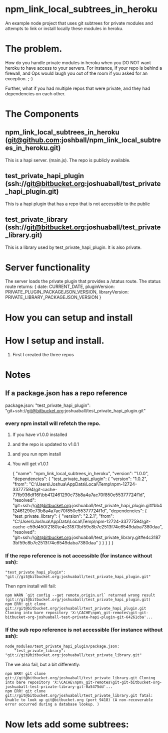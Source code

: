 # npm_link_local_subtrees_in_heroku
An example node project that uses git subtrees for private modules and attempts to link or install locally these modules in heroku.

# The problem.
How do you handle private modules in heroku when you DO NOT want heroku to have access to your servers. For instance, if your
repo is behind a firewall, and Ops would laugh you out of the room if you asked for an exception. ;-)

Further, what if you had multiple repos that were private, and they had dependencies on each other.


# The Components

## npm_link_local_subtrees_in_heroku (git@github.com:joshball/npm_link_local_subtrees_in_heroku.git)
This is a hapi server. (main.js). The repo is publicly available.

## test_private_hapi_plugin (ssh://git@bitbucket.org:joshuaball/test_private_hapi_plugin.git)
This is a hapi plugin that has a repo that is not accessible to the public

## test_private_library (ssh://git@bitbucket.org:joshuaball/test_private_library.git)
This is a library used by test_private_hapi_plugin. It is also private.

# Server functionality
The server loads the private plugin that provides a /status route. The status route returns:
    {
        date: CURRENT_DATE,
        pluginVersion: PRIVATE_PLUGIN_PACKAGEJSON_VERSION,
        libraryVersion: PRIVATE_LIBRARY_PACKAGEJSON_VERSION
    }

# How you can setup and install


# How I setup and install.
1. First I created the three repos


# Notes

## If a package.json has a repo reference
package.json: "test_private_hapi_plugin": "git+ssh://git@bitbucket.org:joshuaball/test_private_hapi_plugin.git"

### every npm install will refetch the repo.
1. If you have v1.0.0 installed
2. and the repo is updated to v1.0.1
3. and you run npm install
4. You will get v1.0.1

    {
      "name": "npm_link_local_subtrees_in_heroku",
      "version": "1.0.0",
      "dependencies": {
        "test_private_hapi_plugin": {
          "version": "1.0.2",
          "from": "C:\\Users\\Joshua\\AppData\\Local\\Temp\\npm-12724-33777594\\git-cache-77fb936df16f\\bb412461290c73b8a4a7ac70f850e55377724f1d",
          "resolved": "git+ssh://git@bitbucket.org:joshuaball/test_private_hapi_plugin.git#bb412461290c73b8a4a7ac70f850e55377724f1d",
          "dependencies": {
            "test_private_library": {
              "version": "2.2.1",
              "from": "C:\\Users\\Joshua\\AppData\\Local\\Temp\\npm-12724-33777594\\git-cache-c59d450f2180\\e4c31873bf59c8b7e2513f74c6549daba7380daa",
              "resolved": "git+ssh://git@bitbucket.org:joshuaball/test_private_library.git#e4c31873bf59c8b7e2513f74c6549daba7380daa"
            }
          }
        }
      }
    }



### If the repo reference is not accessible (for instance without ssh):
    "test_private_hapi_plugin": "git://git@bitbucket.org:joshuaball/test_private_hapi_plugin.git"

Then npm install will fail:

    npm WARN `git config --get remote.origin.url` returned wrong result (git://git@bitbucket.org/joshuaball/test_private_hapi_plugin.git)
    npm ERR! git clone git://git@bitbucket.org/joshuaball/test_private_hapi_plugin.git Cloning into bare repository 'X:\CACHE\npm\_git-remotes\git-git-bitbucket-org-joshuaball-test-private-hapi-plugin-git-64261cba'...

### If the sub repo reference is not accessible (for instance without ssh):
    node_modules/test_private_hapi_plugin/package.json:
        "test_private_library": "git://git@bitbucket.org:joshuaball/test_private_library.git"

The we also fail, but a bit differently:

    npm ERR! git clone git://git@bitbucket.org/joshuaball/test_private_library.git Cloning into bare repository 'X:\CACHE\npm\_git-remotes\git-git-bitbucket-org-joshuaball-test-private-library-git-0a5475dd'...
    npm ERR! git clone git://git@bitbucket.org/joshuaball/test_private_library.git fatal: Unable to look up git@bitbucket.org (port 9418) (A non-recoverable error occurred during a database lookup. )

# Now lets add some subtrees:
